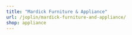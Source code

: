 ```yaml
---
title: "Mardick Furniture & Appliance"
url: /joplin/mardick-furniture-and-appliance/
shop: appliance
---
```

